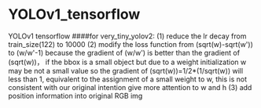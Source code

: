 # YOLOv1_tensorflow
YOLOv1 tensorflow
####for very_tiny_yolov2:
    (1)  reduce the lr decay from train_size(122) to 10000
    (2)  modify the loss function from (sqrt(w)-sqrt(w')) to (w/w'-1) because the gradient of (w/w') is better than the       gradient of (sqrt(w))， if the bbox is a small object but due to a weight initialization w may be not a small value so the gradient of (sqrt(w))=1/2*(1/sqrt(w)) will less than 1, equivalent to the assignment of a small weight to w, this is not consistent with our original intention give more attention to w and h
    (3)  add position information into original RGB img
